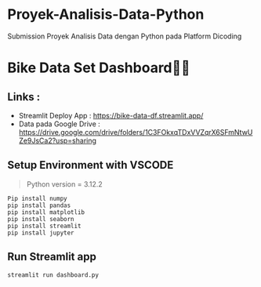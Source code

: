 # Proyek-Analisis-Data-Python
Submission Proyek Analisis Data dengan Python pada Platform Dicoding

# Bike Data Set Dashboard🚴🔥
## Links :
- Streamlit Deploy App : https://bike-data-df.streamlit.app/
- Data pada Google Drive : https://drive.google.com/drive/folders/1C3FOkxqTDxVVZqrX6SFmNtwUZe9JsCa2?usp=sharing

## Setup Environment with VSCODE
>Python version = 3.12.2
```
Pip install numpy
pip install pandas
pip install matplotlib
pip install seaborn
pip install streamlit
pip install jupyter
```
## Run Streamlit app
```
streamlit run dashboard.py
```
